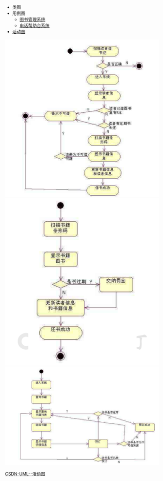 - 类图
- 用例图
  - [图书管理系统](UML10月18日作业.md)
  - [电话帮助台系统](UML用例图练习.md)
- [活动图](UML活动图作业.md)

![1666880081695](image/UML汇总/1666880081695.png)
![1666880095357](image/UML汇总/1666880095357.png)
![1666880103398](image/UML汇总/1666880103398.png)

[CSDN-UML--活动图](https://blog.csdn.net/neusoft2016/article/details/117412480)
